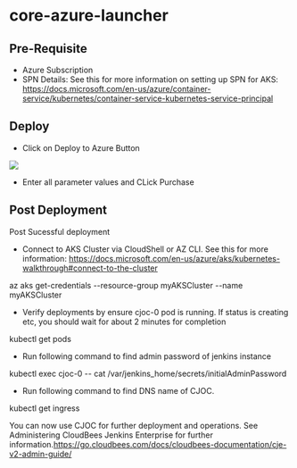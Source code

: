 # core-azure-launcher


## Pre-Requisite
 - Azure Subscription
 - SPN Details: See this for more information on setting up SPN for AKS: https://docs.microsoft.com/en-us/azure/container-service/kubernetes/container-service-kubernetes-service-principal

 
 
 ## Deploy
 
 - Click on Deploy to Azure Button

<a href="https://portal.azure.com/#create/Microsoft.Template/uri/https%3A%2F%2Fraw.githubusercontent.com%2FSpektraSystems%2Fcore-azure-launcher%2Fmaster%2FACI%2Fazuredeploy.json" target="_blank">
    <img src="http://azuredeploy.net/deploybutton.png"/>
</a>

- Enter all parameter values and CLick Purchase

## Post Deployment
Post Sucessful deployment
- Connect to AKS Cluster via CloudShell or AZ CLI. See this for more information: https://docs.microsoft.com/en-us/azure/aks/kubernetes-walkthrough#connect-to-the-cluster

az aks get-credentials --resource-group myAKSCluster --name myAKSCluster

- Verify deployments by ensure cjoc-0 pod is running. If status is creating etc, you should wait for about 2 minutes for completion

kubectl get pods

- Run following command to find admin password of jenkins instance

kubectl exec cjoc-0 -- cat /var/jenkins_home/secrets/initialAdminPassword

- Run following command to find DNS name of CJOC.

 kubectl get ingress


You can now use CJOC for further deployment and operations. See Administering CloudBees Jenkins Enterprise for further information.https://go.cloudbees.com/docs/cloudbees-documentation/cje-v2-admin-guide/


 
